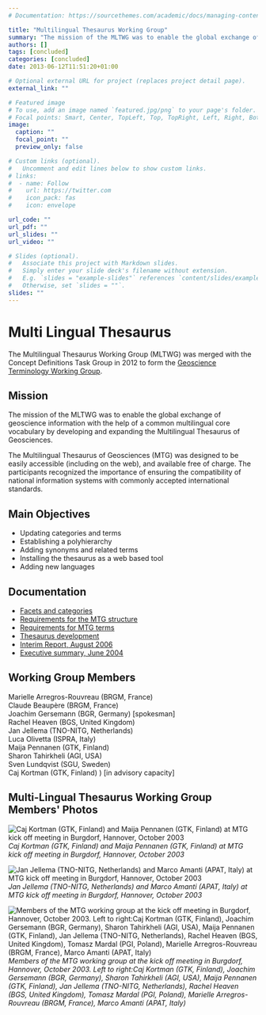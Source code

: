 ```yaml
---
# Documentation: https://sourcethemes.com/academic/docs/managing-content/

title: "Multilingual Thesaurus Working Group"
summary: "The mission of the MLTWG was to enable the global exchange of geoscience information with the help of a common multilingual core vocabulary by developing and expanding the Multilingual Thesaurus of Geosciences."
authors: []
tags: [concluded]
categories: [concluded]
date: 2013-06-12T11:51:20+01:00

# Optional external URL for project (replaces project detail page).
external_link: ""

# Featured image
# To use, add an image named `featured.jpg/png` to your page's folder.
# Focal points: Smart, Center, TopLeft, Top, TopRight, Left, Right, BottomLeft, Bottom, BottomRight.
image:
  caption: ""
  focal_point: ""
  preview_only: false

# Custom links (optional).
#   Uncomment and edit lines below to show custom links.
# links:
#  - name: Follow
#    url: https://twitter.com
#    icon_pack: fas
#    icon: envelope

url_code: ""
url_pdf: ""
url_slides: ""
url_video: ""

# Slides (optional).
#   Associate this project with Markdown slides.
#   Simply enter your slide deck's filename without extension.
#   E.g. `slides = "example-slides"` references `content/slides/example-slides.md`.
#   Otherwise, set `slides = ""`.
slides: ""
---
```

Multi Lingual Thesaurus
=======================

The Multilingual Thesaurus Working Group (MLTWG) was merged with the Concept Definitions Task Group in 2012 to form the [Geoscience Terminology Working Group](/tech_collaboration/geoscience_terminology_working_group.html).

Mission
-------

The mission of the MLTWG was to enable the global exchange of geoscience information with the help of a common multilingual core vocabulary by developing and expanding the Multilingual Thesaurus of Geosciences.

The Multilingual Thesaurus of Geosciences (MTG) was designed to be easily accessible (including on the web), and available free of charge. The participants recognized the importance of ensuring the compatibility of national information systems with commonly accepted international standards.

Main Objectives
---------------

*   Updating categories and terms
*   Establishing a polyhierarchy
*   Adding synonyms and related terms
*   Installing the thesaurus as a web based tool
*   Adding new languages

Documentation
-------------

*   [Facets and categories](/docs/MultlingualThesaurusFacetsAndCategories.pdf)
*   [Requirements for the MTG structure](/docs/MultilingualThesaurusDefinitionsAndStructures.pdf)
*   [Requirements for MTG terms](/docs/MultilingualThesaurusTermsRequirements.pdf)
*   [Thesaurus development](https://www.assembla.com/wiki/show/multg/)
*   [Interim Report, August 2006](/docs/MLTworkinggroup2006no1.pdf)
*   [Executive summary, June 2004](/docs/Multilingual_thesaurus_of_geoscience.pdf)

Working Group Members
---------------------

Marielle Arregros-Rouvreau (BRGM, France)  
Claude Beaupère (BRGM, France)  
Joachim Gersemann (BGR, Germany) \[spokesman\]  
Rachel Heaven (BGS, United Kingdom)  
Jan Jellema (TNO-NITG, Netherlands)  
Luca Olivetta (ISPRA, Italy)  
Maija Pennanen (GTK, Finland)  
Sharon Tahirkheli (AGI, USA)  
Sven Lundqvist (SGU, Sweden)  
Caj Kortman (GTK, Finland) ) \[in advisory capacity\]

Multi-Lingual Thesaurus Working Group Members' Photos
-----------------------------------------------------

![Caj Kortman (GTK, Finland) and Maija Pennanen (GTK, Finland) at MTG kick off meeting in Burgdorf, Hannover, October 2003](/img/caj_maija.jpg)
*Caj Kortman (GTK, Finland) and Maija Pennanen (GTK, Finland) at MTG kick off meeting in Burgdorf, Hannover, October 2003*

![Jan Jellema (TNO-NITG, Netherlands) and Marco Amanti (APAT, Italy) at MTG kick off meeting in Burgdorf, Hannover, October 2003 ](/img/jan_marco.jpg)
*Jan Jellema (TNO-NITG, Netherlands) and Marco Amanti (APAT, Italy) at MTG kick off meeting in Burgdorf, Hannover, October 2003*

![Members of the MTG working group at the kick off meeting in Burgdorf, Hannover, October 2003. Left to right:Caj Kortman (GTK, Finland), Joachim Gersemann (BGR, Germany), Sharon Tahirkheli (AGI, USA), Maija Pennanen (GTK, Finland), Jan Jellema (TNO-NITG, Netherlands), Rachel Heaven (BGS, United Kingdom), Tomasz Mardal (PGI, Poland), Marielle Arregros-Rouvreau (BRGM, France), Marco Amanti (APAT, Italy)](/img/MTGgroup.jpg)
*Members of the MTG working group at the kick off meeting in Burgdorf, Hannover, October 2003. Left to right:Caj Kortman (GTK, Finland), Joachim Gersemann (BGR, Germany), Sharon Tahirkheli (AGI, USA), Maija Pennanen (GTK, Finland), Jan Jellema (TNO-NITG, Netherlands), Rachel Heaven (BGS, United Kingdom), Tomasz Mardal (PGI, Poland), Marielle Arregros-Rouvreau (BRGM, France), Marco Amanti (APAT, Italy)*
